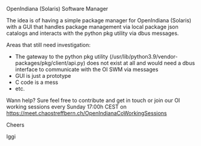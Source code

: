 OpenIndiana (Solaris) Software Manager

The idea is of having a simple package manager for OpenIndiana (Solaris) with a GUI that handles package management via local package json catalogs and interacts with the python pkg utility via dbus messages.

Areas that still need investigation:

- The gateway to the python pkg utility (/usr/lib/python3.9/vendor-packages/pkg/client/api.py) does not exist at all and would need a dbus interface to communicate with the OI SWM via messages
- GUI is just a prototype
- C code is a mess
- etc.

Wann help? Sure feel free to contribute and get in touch or join our OI working sessions every Sunday 17:00h CEST on https://meet.chaostreffbern.ch/OpenIndianaCoWorkingSessions

Cheers

Iggi
  
